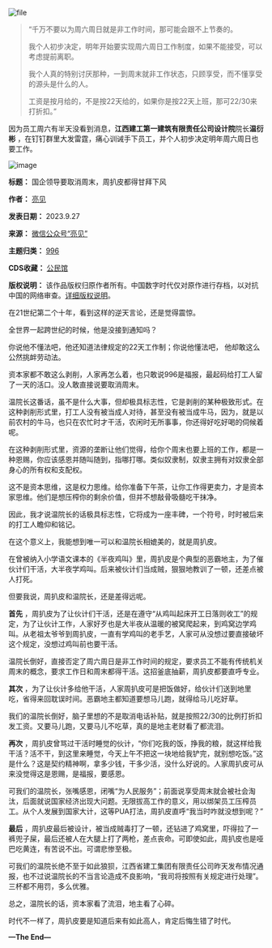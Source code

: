 ![file](https://chinadigitaltimes.net/chinese/files/2023/09/image-1695809169615.png)



> 
> “千万不要以为周六周日就是非工作时间，那可能会跟不上节奏的。
> 
> 
> 我个人初步决定，明年开始要实现周六周日工作制度，如果不能接受，可以考虑提前离职。
> 
> 
> 我个人真的特别讨厌那种，一到周末就非工作状态，只顾享受，而不懂享受的源头是什么的人。
> 
> 
> 工资是按月给的，不是按22天给的，如果你是按22天上班，那可22/30来打折扣。”
> 
> 
> 


因为员工周六有半天没看到消息，**江西建工第一建筑有限责任公司设计院**院长**温衍彬** ，在钉钉群里大发雷霆，痛心训诫手下员工，并个人初步决定明年周六周日也要工作。


![image](https://chinadigitaltimes.net/chinese/files/2023/09/post-700622-6513ff6c8508c.)




**标题：** 国企领导要取消周末，周扒皮都得甘拜下风  

**作者：** [亮见](https://chinadigitaltimes.net/space/亮见)  

**发表日期：** 2023.9.27  

**来源：** [微信公众号“亮见”](https://web.archive.org/web/https://mp.weixin.qq.com/s/M9V1pA2u7z8D7GciOJX34w)  

**主题归类：** [996](https://chinadigitaltimes.net/space/996)  

**CDS收藏：** [公民馆](https://chinadigitaltimes.net/space/%E5%85%AC%E6%B0%91%E9%A6%86)  

**版权说明：** 该作品版权归原作者所有。中国数字时代仅对原作进行存档，以对抗中国的网络审查。[详细版权说明](https://chinadigitaltimes.net/chinese/copyright)。


在21世纪第二个十年，看到这样的逆天言论，还是觉得震惊。


全世界一起跨世纪的时候，他是没接到通知吗？


你说他不懂法吧，他还知道法律规定的22天工作制；你说他懂法吧， 他却敢这么公然挑衅劳动法。


资本家都不敢这么剥削，人家再怎么着，也只敢说996是福报，最起码给打工人留了一天的活口。没人敢直接说要取消周末。


温院长这番话，虽不是什么大事，但却极具标志性，它是剥削的某种极致形式。在这种剥削形式里，打工人没有被当成人对待，甚至没有被当成牛马，因为，就是以前农村的牛马，也只在农忙时才干活，农闲时无所事事，你还得好吃好喝的伺候着呢。


在这种剥削形式里，资源的垄断让他们觉得，给你个周末也要上班的工作，都是一种恩赐，你应该感恩并随叫随到，指哪打哪。类似奴隶制，奴隶主拥有对奴隶全部身心的所有权和支配权。


这不是资本思维，这是权力思维。给你准备下午茶，让你工作得更卖力，才是资本家思维。他们是想压榨你的剩余价值，但并不想敲骨吸髓吃干抹净。


因此，我才说温院长的话极具标志性，它将成为一座丰碑，一个符号，时时被后来的打工人瞻仰和铭记。


在这个意义上，我能想到唯一可以和温院长相媲美的，就是周扒皮。


在曾被纳入小学语文课本的《半夜鸡叫》里，周扒皮是个典型的恶霸地主，为了催伙计们干活，大半夜学鸡叫。后来被伙计们当成贼，狠狠地教训了一顿，还差点被人打死。


但要我说，周扒皮和温院长，还是差得远呢。


**首先** ，周扒皮为了让伙计们干活，还是在遵守“从鸡叫起床开工日落则收工”的规定，为了让伙计工作，人家好歹也是大半夜从温暖的被窝爬起来，到鸡窝边学鸡叫。从老祖太爷爷到周扒皮，一直有学鸡叫的老手艺，人家可从没想过要直接破坏这个规定，没想过鸡叫前也要干活。


温院长倒好，直接否定了周六周日是非工作时间的规定，要求员工不能有传统机关周末的概念，要求工作日和周末都得干活。这招釜底抽薪，周扒皮都要直呼专业。


**其次** ，为了让伙计多给他干活，人家周扒皮可是把饭做好，给伙计们送到地里吃，省得来回耽误时间。恶霸地主都知道要想马儿跑，就得给马儿吃好草。


我们的温院长倒好，脑子里想的不是取消电话补贴，就是按照22/30的比例打折扣发工资。又要马儿跑，又要马儿不吃草，真的是地主老财看了都流泪。


**再次** ，周扒皮曾骂过干活时睡觉的伙计，“你们吃我的饭，挣我的粮，就这样给我干活？活不干，到这里来睡觉，今天上午不把这一块地给我铲完，就别想吃饭。”这是什么？这是契约精神啊，拿多少钱，干多少活，没什么好说的。人家周扒皮可从来没觉得这是恩赐，是福报，要感恩。


可我们的温院长，张嘴感恩，闭嘴“为人民服务”；前面说享受周末就会被社会淘汰，后面就说国家经济出现大问题。无限拔高工作的意义，用以绑架员工压榨员工。从个人发展到国家大计，这等PUA打法，周扒皮直呼“我当时咋就没想到呢？”


**最后** ，周扒皮最后被设计，被当成贼毒打了一顿，还钻进了鸡窝里，吓得拉了一裤兜子屎，最后还被人在大腿上打了两枪，差点丧命。可即使如此，周扒皮也是哑巴吃黄连，有苦说不出。可谓悲惨至极。


可我们的温院长绝不至于如此狼狈，江西省建工集团有限责任公司昨天发布情况通报，也不过说温院长的不当言论造成不良影响，“我司将按照有关规定进行处理”。三杯都不用罚，多么优雅。


总之，温院长的话，资本家看了流泪，地主看了心碎。


时代不一样了，周扒皮要是知道后来有如此高人，肯定后悔生错了时代。


**—The End—** 

